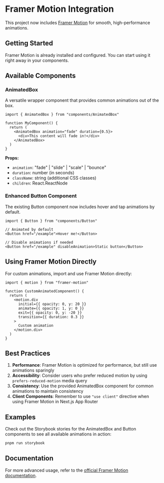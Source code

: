 # Framer Motion Integration

This project now includes [Framer Motion](https://www.framer.com/motion/) for smooth, high-performance animations.

## Getting Started

Framer Motion is already installed and configured. You can start using it right away in your components.

## Available Components

### AnimatedBox

A versatile wrapper component that provides common animations out of the box.

```tsx
import { AnimatedBox } from "components/AnimatedBox"

function MyComponent() {
  return (
    <AnimatedBox animation="fade" duration={0.5}>
      <div>This content will fade in!</div>
    </AnimatedBox>
  )
}
```

**Props:**
- `animation`: "fade" | "slide" | "scale" | "bounce"
- `duration`: number (in seconds)
- `className`: string (additional CSS classes)
- `children`: React.ReactNode

### Enhanced Button Component

The existing Button component now includes hover and tap animations by default.

```tsx
import { Button } from "components/Button"

// Animated by default
<Button href="/example">Hover me!</Button>

// Disable animations if needed
<Button href="/example" disableAnimation>Static button</Button>
```

## Using Framer Motion Directly

For custom animations, import and use Framer Motion directly:

```tsx
import { motion } from "framer-motion"

function CustomAnimatedComponent() {
  return (
    <motion.div
      initial={{ opacity: 0, y: 20 }}
      animate={{ opacity: 1, y: 0 }}
      exit={{ opacity: 0, y: -20 }}
      transition={{ duration: 0.3 }}
    >
      Custom animation
    </motion.div>
  )
}
```

## Best Practices

1. **Performance**: Framer Motion is optimized for performance, but still use animations sparingly
2. **Accessibility**: Consider users who prefer reduced motion by using `prefers-reduced-motion` media query
3. **Consistency**: Use the provided AnimatedBox component for common animations to maintain consistency
4. **Client Components**: Remember to use `"use client"` directive when using Framer Motion in Next.js App Router

## Examples

Check out the Storybook stories for the AnimatedBox and Button components to see all available animations in action:

```bash
pnpm run storybook
```

## Documentation

For more advanced usage, refer to the [official Framer Motion documentation](https://www.framer.com/motion/).